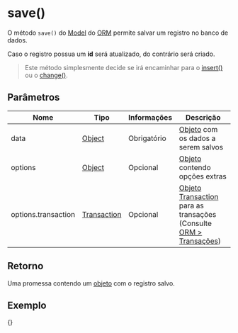 # save()

O método `save()` do [Model](#orm.model) do [ORM](#orm) permite salvar um registro no banco de dados.

Caso o registro possua um **id** será atualizado, do contrário será criado.

> Este método simplesmente decide se irá encaminhar para o [insert()](#orm.model.method.insert) ou o [change()](#orm.model.method.change).

## Parâmetros

|Nome|Tipo|Informações|Descrição|
|--|--|--|--|
|data|[Object](https://developer.mozilla.org/pt-BR/docs/Aprender/JavaScript/Objetos/B%C3%A1sico)|Obrigatório|[Objeto](https://developer.mozilla.org/pt-BR/docs/Aprender/JavaScript/Objetos/B%C3%A1sico) com os dados a serem salvos |
|options|[Object](https://developer.mozilla.org/pt-BR/docs/Aprender/JavaScript/Objetos/B%C3%A1sico)|Opcional|[Objeto](https://developer.mozilla.org/pt-BR/docs/Aprender/JavaScript/Objetos/B%C3%A1sico) contendo opções extras|
|options.transaction|[Transaction](https://sequelize.org/v5/class/lib/transaction.js~Transaction.html)|Opcional|[Objeto](https://developer.mozilla.org/pt-BR/docs/Aprender/JavaScript/Objetos/B%C3%A1sico) [Transaction](https://sequelize.org/v5/class/lib/transaction.js~Transaction.html) para as transações (Consulte [ORM > Transações](#orm.transaction))|

## Retorno

Uma promessa contendo um [objeto](https://developer.mozilla.org/pt-BR/docs/Aprender/JavaScript/Objetos/B%C3%A1sico) com o registro salvo.

## Exemplo

{<save>}
